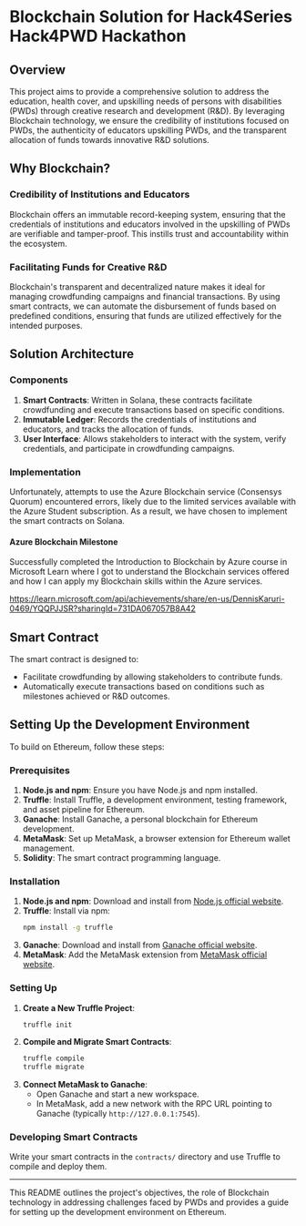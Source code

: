 

# Blockchain Solution for Hack4Series Hack4PWD Hackathon

## Overview

This project aims to provide a comprehensive solution to address the education, health cover, and upskilling needs of persons with disabilities (PWDs) through creative research and development (R&D). By leveraging Blockchain technology, we ensure the credibility of institutions focused on PWDs, the authenticity of educators upskilling PWDs, and the transparent allocation of funds towards innovative R&D solutions.

## Why Blockchain?

### Credibility of Institutions and Educators

Blockchain offers an immutable record-keeping system, ensuring that the credentials of institutions and educators involved in the upskilling of PWDs are verifiable and tamper-proof. This instills trust and accountability within the ecosystem.

### Facilitating Funds for Creative R&D

Blockchain's transparent and decentralized nature makes it ideal for managing crowdfunding campaigns and financial transactions. By using smart contracts, we can automate the disbursement of funds based on predefined conditions, ensuring that funds are utilized effectively for the intended purposes.


## Solution Architecture

### Components

1. **Smart Contracts**: Written in Solana, these contracts facilitate crowdfunding and execute transactions based on specific conditions.
2. **Immutable Ledger**: Records the credentials of institutions and educators, and tracks the allocation of funds.
3. **User Interface**: Allows stakeholders to interact with the system, verify credentials, and participate in crowdfunding campaigns.

### Implementation

Unfortunately, attempts to use the Azure Blockchain service (Consensys Quorum) encountered errors, likely due to the limited services available with the Azure Student subscription. As a result, we have chosen to implement the smart contracts on Solana.

#### Azure Blockchain Milestone
Successfully completed the Introduction to Blockchain by Azure course in Microsoft Learn where I got to understand the Blockchain services offered and how I can apply my Blockchain skills within the Azure services.

https://learn.microsoft.com/api/achievements/share/en-us/DennisKaruri-0469/YQQPJJSR?sharingId=731DA067057B8A42
## Smart Contract

The smart contract is designed to:

- Facilitate crowdfunding by allowing stakeholders to contribute funds.
- Automatically execute transactions based on conditions such as milestones achieved or R&D outcomes.

## Setting Up the Development Environment

To build on Ethereum, follow these steps:

### Prerequisites

1. **Node.js and npm**: Ensure you have Node.js and npm installed.
2. **Truffle**: Install Truffle, a development environment, testing framework, and asset pipeline for Ethereum.
3. **Ganache**: Install Ganache, a personal blockchain for Ethereum development.
4. **MetaMask**: Set up MetaMask, a browser extension for Ethereum wallet management.
5. **Solidity**: The smart contract programming language.

### Installation

1. **Node.js and npm**: Download and install from [Node.js official website](https://nodejs.org/).
2. **Truffle**: Install via npm:
   ```bash
   npm install -g truffle
   ```
3. **Ganache**: Download and install from [Ganache official website](https://www.trufflesuite.com/ganache).
4. **MetaMask**: Add the MetaMask extension from [MetaMask official website](https://metamask.io/).

### Setting Up

1. **Create a New Truffle Project**:
   ```bash
   truffle init
   ```
2. **Compile and Migrate Smart Contracts**:
   ```bash
   truffle compile
   truffle migrate
   ```
3. **Connect MetaMask to Ganache**:
   - Open Ganache and start a new workspace.
   - In MetaMask, add a new network with the RPC URL pointing to Ganache (typically `http://127.0.0.1:7545`).

### Developing Smart Contracts

Write your smart contracts in the `contracts/` directory and use Truffle to compile and deploy them.

---

This README outlines the project's objectives, the role of Blockchain technology in addressing challenges faced by PWDs and provides a guide for setting up the development environment on Ethereum.
